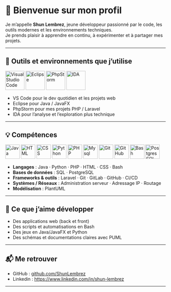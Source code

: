# 👋 Bienvenue sur mon profil

Je m’appelle **Shun Lembrez**, jeune développeur passionné par le code, les outils modernes et les environnements techniques.  
Je prends plaisir à apprendre en continu, à expérimenter et à partager mes projets.  

---

## 🔧 Outils et environnements que j’utilise

<p align="left">
  <img src="https://github.com/user-attachments/assets/43240e24-b418-4247-9a57-f9b1fcc3508d" alt="Visual Studio Code" width="60"/>
  <img src="https://github.com/user-attachments/assets/1eef0480-fc24-4854-9f7f-7c4a3d3fcae6" alt="Eclipse" width="60"/>
  <img src="https://github.com/user-attachments/assets/79a1f927-72d7-482d-b8ab-9c29430ffd86" alt="PhpStorm" width="60"/>
  <img src="https://github.com/user-attachments/assets/33245ee1-6196-4916-b2c8-b381856b89f6" alt="IDA" width="60"/>
</p>

- VS Code pour le dev quotidien et les projets web
- Eclipse pour Java / JavaFX
- PhpStorm pour mes projets PHP / Laravel  
- IDA pour l’analyse et l’exploration plus technique  

---

## 💡 Compétences

<p align="left">
  <img src="https://github.com/user-attachments/assets/a24f748b-eaf2-4936-9e50-e42e4a1d5ca5" alt="Java" width="45"/>
  <img src="https://github.com/user-attachments/assets/866eac25-7dd7-48fe-9671-f6ee03317650" alt="HTML" width="45"/>
  <img src="https://github.com/user-attachments/assets/ac46017e-bcd1-443f-b965-d6447f4be8cf" alt="CSS" width="45"/>
  <img src="https://github.com/user-attachments/assets/cfd99105-0108-453d-b525-ea65790c068c" alt="Python" width="45"/>
  <img src="https://github.com/user-attachments/assets/21b7d978-23be-49bd-92bb-61439f286feb" alt="PHP" width="45"/>
  <img src="https://github.com/user-attachments/assets/10ada31a-ce0c-4c07-b883-a2dc8a9685bd" alt="Mysql" width="45"/>
  <img src="https://github.com/user-attachments/assets/4cc2304f-7ef9-438c-8521-8212b12ce8b3" alt="Git" width="45"/>
  <img src="https://github.com/user-attachments/assets/fca587ac-6168-4aa1-9607-c240db061ba2" alt="GitHub" width="45"/>
  <img src="https://github.com/user-attachments/assets/a54bbbc1-8de8-4563-905b-1525f6da901f" alt="Bash" width="45"/>
  <img src="https://github.com/user-attachments/assets/5815b793-23a2-4496-aa21-66699a562cbd" alt="PostgresSQL" width="45"/>
</p>

- **Langages** : Java · Python · PHP · HTML · CSS · Bash  
- **Bases de données** : SQL · PostgreSQL  
- **Frameworks & outils** : Laravel · Git · GitLab · GitHub · CI/CD  
- **Systèmes / Réseaux** : Administration serveur · Adressage IP · Routage  
- **Modélisation** : PlantUML  

---

## 🎯 Ce que j’aime développer
- Des applications web (back et front)
- Des scripts et automatisations en Bash
- Des jeux en Java/JavaFX et Python
- Des schémas et documentations claires avec PUML   

---

## 📬 Me retrouver
- GitHub : [github.com/ShunLembrez](https://github.com/ShunLembrez)  
- Linkedin : https://www.linkedin.com/in/shun-lembrez
 

---
